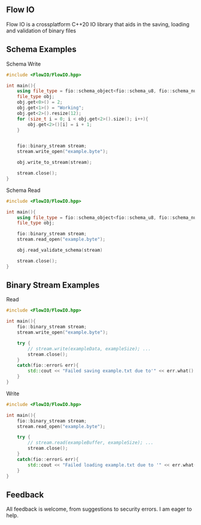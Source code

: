 ## Flow IO
Flow IO is a crossplatform C++20 IO library that aids in the saving, loading and validation of binary files
## Schema Examples
Schema Write
```cpp
#include <FlowIO/FlowIO.hpp>

int main(){
    using file_type = fio::schema_object<fio::schema_u8, fio::schema_null_string, fio::schema_array_u32l<fio::schema_u8>>;
    file_type obj;
    obj.get<0>() = 2;
    obj.get<1>() = "Working";
    obj.get<2>().resize(12);
    for (size_t i = 0; i < obj.get<2>().size(); i++){
        obj.get<2>()[i] = i + 1;
    }


    fio::binary_stream stream;
    stream.write_open("example.byte");

    obj.write_to_stream(stream);

    stream.close();
}
```
Schema Read
```cpp
#include <FlowIO/FlowIO.hpp>

int main(){
    using file_type = fio::schema_object<fio::schema_u8, fio::schema_null_string, fio::schema_array_u32l<fio::schema_u8>>;
    file_type obj;

    fio::binary_stream stream;
    stream.read_open("example.byte");

    obj.read_validate_schema(stream)

    stream.close();
}

```
## Binary Stream Examples
Read
```cpp
#include <FlowIO/FlowIO.hpp>

int main(){
    fio::binary_stream stream;
    stream.write_open("example.byte");

    try {
        // stream.write(exampleData, exampleSize); ...
        stream.close();
    }
    catch(fio::error& err){
        std::cout << "Failed saving example.txt due to'" << err.what() << "'" << std::endl;
    }
}
```
Write
``` cpp
#include <FlowIO/FlowIO.hpp>

int main(){
    fio::binary_stream stream;
    stream.read_open("example.byte");

    try {
        // stream.read(exampleBuffer, exampleSize); ...
        stream.close();
    }
    catch(fio::error& err){
        std::cout << "Failed loading example.txt due to '" << err.what() << "'" << std::endl;
    }
}
```
 ## Feedback
All feedback is welcome, from suggestions to security errors. I am eager to help.
